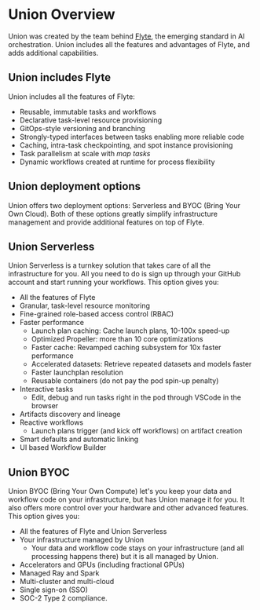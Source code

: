 # Union Overview

Union was created by the team behind [Flyte](http://flyte.org), the emerging standard in AI orchestration.
Union includes all the features and advantages of Flyte, and adds additional capabilities.

## Union includes Flyte

Union includes all the features of Flyte:

* Reusable, immutable tasks and workflows
* Declarative task-level resource provisioning
* GitOps-style versioning and branching
* Strongly-typed interfaces between tasks enabling more reliable code
* Caching, intra-task checkpointing, and spot instance provisioning
* Task parallelism at scale with *map tasks*
* Dynamic workflows created at runtime for process flexibility

## Union deployment options

Union offers two deployment options: Serverless and BYOC (Bring Your Own Cloud).
Both of these options greatly simplify infrastructure management and provide additional features on top of Flyte.

## Union Serverless

Union Serverless is a turnkey solution that takes care of all the infrastructure for you.
All you need to do is sign up through your GitHub account and start running your workflows.
This option gives you:

* All the features of Flyte
* Granular, task-level resource monitoring
* Fine-grained role-based access control (RBAC)
* Faster performance
    * Launch plan caching: Cache launch plans, 10-100x speed-up
    * Optimized Propeller: more than 10 core optimizations
    * Faster cache: Revamped caching subsystem for 10x faster performance
    * Accelerated datasets: Retrieve repeated datasets and models faster
    * Faster launchplan resolution
    * Reusable containers (do not pay the pod spin-up penalty)
* Interactive tasks
    * Edit, debug and run tasks right in the pod through VSCode in the browser
* Artifacts discovery and lineage
* Reactive workflows
    * Launch plans trigger (and kick off workflows) on artifact creation
* Smart defaults and automatic linking
* UI based Workflow Builder

## Union BYOC

Union BYOC (Bring Your Own Compute) let's you keep your data and workflow code on your infrastructure,
but has Union manage it for you. It also offers more control over your hardware and other advanced features.
This option gives you:

* All the features of Flyte and Union Serverless
* Your infrastructure managed by Union
    * Your data and workflow code stays on your infrastructure (and all processing happens there) but it is all managed by Union.
* Accelerators and GPUs (including fractional GPUs)
* Managed Ray and Spark
* Multi-cluster and multi-cloud
* Single sign-on (SSO)
* SOC-2 Type 2 compliance.
